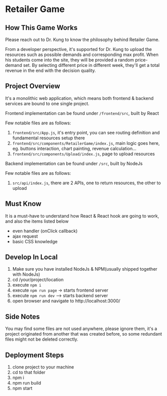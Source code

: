 # Retailer Game

## How This Game Works
Please reach out to Dr. Kung to know the philosophy behind Retailer Game.

From a developer perspective, it's supported for Dr. Kung to upload the resources such as possible demands and corresponding max profit. When his students come into the site, they will be provided a random price-demand set. By selecting different price in different week, they'll get a total revenue in the end with the decision quality.

## Project Overview
It's a monolithic web application, which means both frontend & backend services are bound to one single project. 

Frontend implementation can be found under `/frontend/src`, built by React

Few notable files are as follows:
1. `frontend/src/App.js`, it's entry point, you can see routing definition and fundamental resources setup there
2. `frontend/src/components/RetailerGame/index.js`, main logic goes here, eg. buttons interaction, chart painting, revenue calculation...
3. `frontend/src/components/Upload/index.js`, page to upload resources

Backend implementation can be found under `/src`, built by NodeJs

Few notable files are as follows:
1. `src/api/index.js`, there are 2 APIs, one to return resources, the other to upload

## Must Know
It is a must-have to understand how React & React hook are going to work, and also the items listed below
* even handler (onClick callback)
* ajax request
* basic CSS knowledge

## Develop In Local
1. Make sure you have installed NodeJs & NPM(usually shipped together with NodeJs)
1. cd /your/project/location
2. execute `npm i`
3. execute `npm run page` -> starts frontend server
4. execute `npm run dev` --> starts backend server
5. open browser and navigate to http://localhost:3000/

## Side Notes
You may find some files are not used anywhere, please ignore them, it's a project originated from another that was created before, so some redundant files might not be deleted correctly.

## Deployment Steps
1. clone project to your machine
1. cd to that folder
1. npm i
1. npm run build
1. npm start
